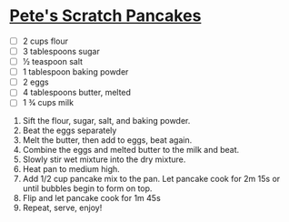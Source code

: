 # [Pete's Scratch Pancakes](https://www.food.com/recipe/petes-scratch-pancakes-5170)

- [ ] 2 cups flour
- [ ] 3 tablespoons sugar
- [ ] 1⁄2 teaspoon salt
- [ ] 1 tablespoon baking powder
- [ ] 2 eggs
- [ ] 4 tablespoons butter, melted
- [ ] 1 3⁄4 cups milk

1. Sift the flour, sugar, salt, and baking powder.
2. Beat the eggs separately
3. Melt the butter, then add to eggs, beat again.
4. Combine the eggs and melted butter to the milk and beat.
5. Slowly stir wet mixture into the dry mixture.
6. Heat pan to medium high.
7. Add 1/2 cup pancake mix to the pan. Let pancake cook for 2m 15s or until bubbles begin to form on top.
8. Flip and let pancake cook for 1m 45s
9. Repeat, serve, enjoy!